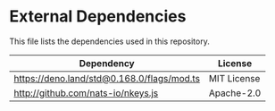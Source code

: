# External Dependencies

This file lists the dependencies used in this repository.

| Dependency                                 | License     |
| ------------------------------------------ | ----------- |
| https://deno.land/std@0.168.0/flags/mod.ts | MIT License |
| http://github.com/nats-io/nkeys.js         | Apache-2.0  |
